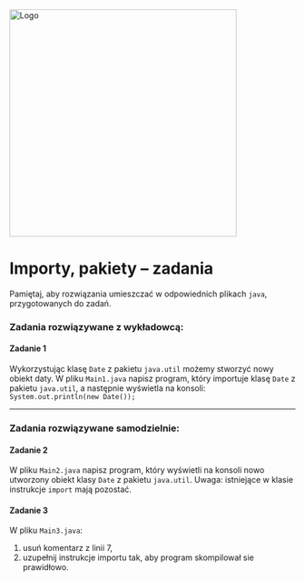 <img alt="Logo" src="https://coderslab.pl/img/coderslab-logo.png" width="400">

#  Importy, pakiety &ndash; zadania

Pamiętaj, aby rozwiązania umieszczać w odpowiednich plikach `java`, przygotowanych do zadań.  

### Zadania rozwiązywane z wykładowcą:

#### Zadanie 1

Wykorzystując klasę `Date` z pakietu `java.util` możemy stworzyć nowy obiekt daty.
W pliku `Main1.java` napisz program, który importuje klasę `Date` z pakietu `java.util`, a następnie wyświetla na konsoli:
`System.out.println(new Date());`

-----------------------------------------------------------------------------

### Zadania rozwiązywane samodzielnie:

#### Zadanie 2

W pliku `Main2.java` napisz program, który wyświetli na konsoli nowo utworzony obiekt klasy `Date` z pakietu `java.util`.
Uwaga: istniejące w klasie instrukcje `import` mają pozostać.

#### Zadanie 3

W pliku `Main3.java`:

1. usuń komentarz z linii 7,
2. uzupełnij instrukcje importu tak, aby program skompilował sie prawidłowo.

